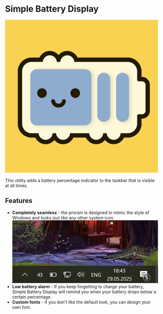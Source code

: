 # Simple Battery Display

![logo](assets/logo.png)

This utility adds a battery percentage indicator to the taskbar that is visible at all times.

## Features

- **Completely seamless** - the proram is designed to mimic the style of Windows and looks jsut like any other system icon.
  ![pic](assets/style.png)
- **Low battery alarm** - If you keep forgetting to charge your battery, Simple Battery Display will remind you when
  your battery drops below a certain percentage.
- **Custom fonts** - if you don't like the default look, you can design your own font.
